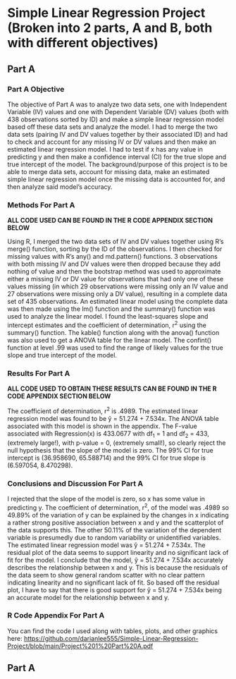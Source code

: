 # Simple Linear Regression Project (Broken into 2 parts, A and B, both with different objectives)

## Part A

### Part A Objective

The objective of Part A was to analyze two data sets, one with Independent Variable (IV) values and one with Dependent Variable (DV) values (both with 438 observations sorted by ID) and make a simple linear regression model based off these data sets and analyze the model. I had to merge the two data sets (pairing IV and DV values together by their associated ID) and had to check and account for any missing IV or DV values and then make an estimated linear regression model. I had to test if x has any value in predicting y and then make a confidence interval (CI) for the true slope and true intercept of the model. The background/purpose of this project is to be able to merge data sets, account for missing data, make an estimated simple linear regression model once the missing data is accounted for, and then analyze said model’s accuracy.

### Methods For Part A
**ALL CODE USED CAN BE FOUND IN THE R CODE APPENDIX SECTION BELOW**

Using R, I merged the two data sets of IV and DV values together using R’s merge() function, sorting by the ID of the observations. I then checked for missing values with R’s any() and md.pattern() functions. 3 observations with both missing IV and DV values were then dropped because they add nothing of value and then the bootstrap method was used to approximate either a missing IV or DV value for observations that had only one of these values missing (in which 29 observations were missing only an IV value and 27 observations were missing only a DV value), resulting in a complete data set of 435 observations. An estimated linear model using the complete data was then made using the lm() function and the summary() function was used to analyze the linear model. I found the least-squares slope and intercept estimates and the coefficient of determination, r<sup>2</sup> using the summary() function. The kable() function along with the anova() function was also used to get a ANOVA table for the linear model. The confint() function at level .99 was used to find the range of likely values for the true slope and true intercept of the model.

### Results For Part A
**ALL CODE USED TO OBTAIN THESE RESULTS CAN BE FOUND IN THE R CODE APPENDIX SECTION BELOW**


The coefficient of determination, r<sup>2</sup> is .4989. The estimated linear regression model was found to be ŷ = 51.274 +  7.534x. The ANOVA table associated with this model is shown in the appendix. The F-value associated with Regression(x) is 433.0677 with df<sub>1</sub> = 1 and df<sub>2</sub> = 433, (extremely large!), with p-value = 0, (extremely small!), so clearly reject the null hypothesis that the slope of the model is zero. The 99% CI for true intercept is (36.958690, 65.588714) and the 99% CI for true slope is (6.597054, 8.470298).

### Conclusions and Discussion For Part A
I rejected that the slope of the model is zero, so x has some value in predicting y. The coefficient of determination, r<sup>2</sup>, of the model was .4989 so 49.89% of the variation of y can be explained by the changes in x indicating a rather strong positive association between x and y and the scatterplot of the data supports this. The other 50.11% of the variation of the dependent variable is presumedly due to random variability or unidentified variables. The estimated linear regression model was ŷ = 51.274 +  7.534x. The residual plot of the data seems to support linearity and no significant lack of fit for the model. I conclude that the model, ŷ = 51.274 +  7.534x accurately describes the relationship between x and y. This is because the residuals of the data seem to show general random scatter with no clear pattern indicating linearity and no significant lack of fit. So based off the residual plot, I have to say that there is good support for ŷ = 51.274 +  7.534x being an accurate model for the relationship between x and y.

### R Code Appendix For Part A
You can find the code I used along with tables, plots, and other graphics here: https://github.com/darianlee555/Simple-Linear-Regression-Project/blob/main/Project%201%20Part%20A.pdf

## Part A
